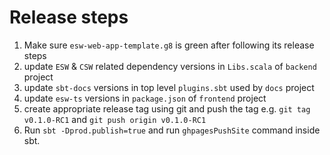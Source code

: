 
# Release steps

1. Make sure `esw-web-app-template.g8` is green after following its release steps
2. update `ESW` & `CSW` related dependency versions in `Libs.scala` of `backend` project 
3. update `sbt-docs` versions in top level `plugins.sbt` used by `docs` project
4. update `esw-ts` versions in `package.json` of `frontend` project
5. create appropriate release tag using git and push the tag e.g. `git tag v0.1.0-RC1` and `git push origin v0.1.0-RC1`
6. Run `sbt -Dprod.publish=true` and run `ghpagesPushSite` command inside sbt.
